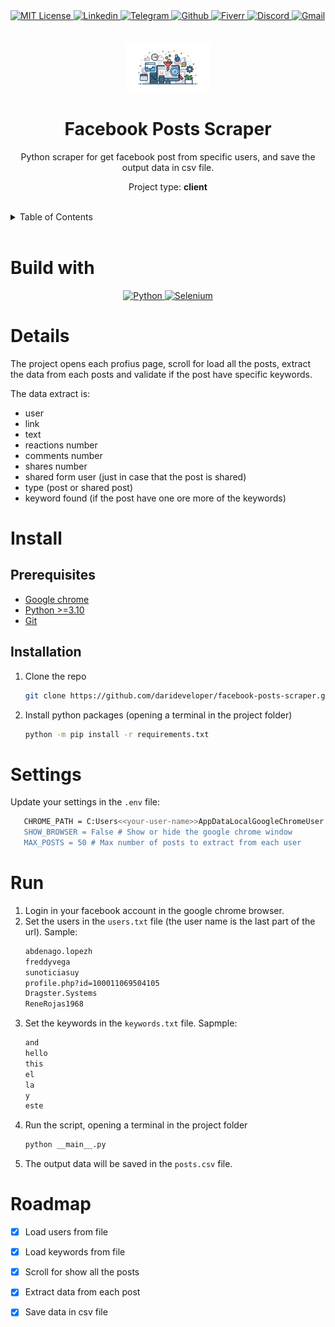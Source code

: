 <div><a href='https://github.com/darideveloper/facebook-posts-scraper/blob/master/LICENSE' target='_blank'>
            <img src='https://img.shields.io/github/license/darideveloper/facebook-posts-scraper.svg?style=for-the-badge' alt='MIT License' height='30px'/>
        </a><a href='https://www.linkedin.com/in/francisco-dari-hernandez-6456b6181/' target='_blank'>
                <img src='https://img.shields.io/static/v1?style=for-the-badge&message=LinkedIn&color=0A66C2&logo=LinkedIn&logoColor=FFFFFF&label=' alt='Linkedin' height='30px'/>
            </a><a href='https://t.me/darideveloper' target='_blank'>
                <img src='https://img.shields.io/static/v1?style=for-the-badge&message=Telegram&color=26A5E4&logo=Telegram&logoColor=FFFFFF&label=' alt='Telegram' height='30px'/>
            </a><a href='https://github.com/darideveloper' target='_blank'>
                <img src='https://img.shields.io/static/v1?style=for-the-badge&message=GitHub&color=181717&logo=GitHub&logoColor=FFFFFF&label=' alt='Github' height='30px'/>
            </a><a href='https://www.fiverr.com/darideveloper?up_rollout=true' target='_blank'>
                <img src='https://img.shields.io/static/v1?style=for-the-badge&message=Fiverr&color=222222&logo=Fiverr&logoColor=1DBF73&label=' alt='Fiverr' height='30px'/>
            </a><a href='https://discord.com/users/992019836811083826' target='_blank'>
                <img src='https://img.shields.io/static/v1?style=for-the-badge&message=Discord&color=5865F2&logo=Discord&logoColor=FFFFFF&label=' alt='Discord' height='30px'/>
            </a><a href='mailto:darideveloper@gmail.com?subject=Hello Dari Developer' target='_blank'>
                <img src='https://img.shields.io/static/v1?style=for-the-badge&message=Gmail&color=EA4335&logo=Gmail&logoColor=FFFFFF&label=' alt='Gmail' height='30px'/>
            </a></div><div align='center'><br><br><img src='https://github.com/darideveloper/facebook-posts-scraper/raw/master/imgs/logo.jpg' alt='Facebook Posts Scraper' height='80px'/>

# Facebook Posts Scraper

Python scraper for get facebook post from specific users, and save the output data in csv file.

Project type: **client**

</div><br><details>
            <summary>Table of Contents</summary>
            <ol>
<li><a href='#buildwith'>Build With</a></li>
<li><a href='#media'>Media</a></li>
<li><a href='#details'>Details</a></li>
<li><a href='#install'>Install</a></li>
<li><a href='#settings'>Settings</a></li>
<li><a href='#run'>Run</a></li>
<li><a href='#roadmap'>Roadmap</a></li></ol>
        </details><br>

# Build with

<div align='center'><a href='https://www.python.org/' target='_blank'> <img src='https://cdn.svgporn.com/logos/python.svg' alt='Python' title='Python' height='50px'/> </a><a href='https://www.selenium.dev/' target='_blank'> <img src='https://cdn.svgporn.com/logos/selenium.svg' alt='Selenium' title='Selenium' height='50px'/> </a></div>

# Details

The project opens each profius page, scroll for load all the posts, extract the data from each posts and validate if the post have specific keywords.

The data extract is:

* user
* link
* text
* reactions number
* comments number
* shares number
* shared form user (just in case that the post is shared)
* type (post or shared post)
* keyword found (if the post have one ore more of the keywords)

# Install

## Prerequisites

* [Google chrome](https://www.google.com/intl/es-419/chrome/)
* [Python >=3.10](https://www.python.org/)
* [Git](https://git-scm.com/)

## Installation

1. Clone the repo
   ```sh
   git clone https://github.com/darideveloper/facebook-posts-scraper.git
   ```
2. Install python packages (opening a terminal in the project folder)
   ```sh
   python -m pip install -r requirements.txt 
   ```

# Settings

Update your settings in the `.env` file:
 ```sh
	CHROME_PATH = C:Users<<your-user-name>>AppDataLocalGoogleChromeUser Data # Path of your chrome data folder
	SHOW_BROWSER = False # Show or hide the google chrome window
	MAX_POSTS = 50 # Max number of posts to extract from each user
 ```

# Run

1. Login in your facebook account in the google chrome browser.
2. Set the users in the `users.txt` file (the user name is the last part of the url). Sample: 
    ```txt
    abdenago.lopezh
    freddyvega
    sunoticiasuy
    profile.php?id=100011069504105
    Dragster.Systems
    ReneRojas1968
    ```
3. Set the keywords in the `keywords.txt` file. Sapmple:
    ```txt
    and
    hello
    this
    el
    la
    y
    este
    ```
4. Run the script, opening a terminal in the project folder
   ```sh
   python __main__.py
   ```
4. The output data will be saved in the `posts.csv` file.

# Roadmap

- [x] Load users from file
- [x] Load keywords from file
- [x] Scroll for show all the posts
- [x] Extract data from each post
- [x] Save data in csv file

